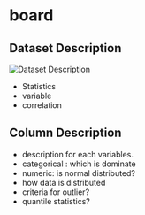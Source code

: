 # board
 
## Dataset Description
![Dataset Description](https://user-images.githubusercontent.com/6457691/174742930-b20ed6a1-7ef1-4c0f-ba20-b190779c5b9d.png)
- Statistics
- variable 
- correlation

## Column Description
- description for each variables.
- categorical : which is dominate
- numeric: is normal distributed?
 - how data is distributed
 - criteria for outlier?
 - quantile statistics?
